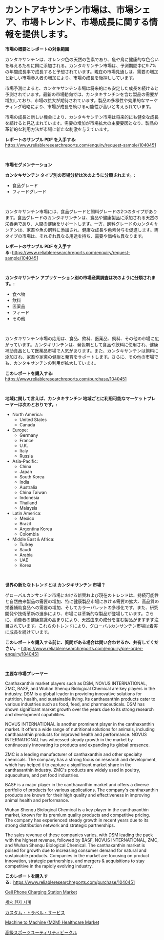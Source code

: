 <p><h1>カントアキサンチン市場は、市場シェア、市場トレンド、市場成長に関する情報を提供します。</h1></p><p><strong>市場の概要とレポートの対象範囲</strong></p>
<p><p>カンタキサンチンは、オレンジ色の天然の色素であり、魚や鳥に健康的な色合いを与えるために餌に添加される。カンタキサンチン市場は、予測期間中に9.7%の年間成長率で成長すると予想されています。現在の市場見通しは、需要の増加と新しい市場参入者の増加により、市場の成長を後押ししています。</p><p>市場予測によると、カンタキサンチン市場は将来的にも安定した成長を続けると予測されています。最新の市場動向では、カンタキサンチンを含む製品の需要が増加しており、市場の拡大が期待されています。製品の多様性や効果的なマーケティング戦略により、市場が成長を続ける可能性が高いと考えられています。</p><p>市場の成長と新しい機会により、カンタキサンチン市場は将来的にも健全な成長を続けると見込まれています。需要の増加が市場拡大の主要要因となり、製品の革新的な利用方法が市場に新たな刺激を与えています。</p></p>
<p><strong>レポートのサンプル PDF を入手する:</strong> <a href="https://www.reliableresearchreports.com/enquiry/request-sample/1040451">https://www.reliableresearchreports.com/enquiry/request-sample/1040451</a></p>
<p>&nbsp;</p>
<p><strong>市場セグメンテーション</strong></p>
<p><strong>カンタキサンチン タイプ別の市場分析は次のように分類されます。:</strong></p>
<p><ul><li>食品グレード</li><li>フィードグレード</li></ul></p>
<p>&nbsp;</p>
<p><p>カンタキサンチン市場には、食品グレードと飼料グレードの2つのタイプがあります。食品グレードのカンタキサンチンは、食品や健康製品に添加される天然の栄養素であり、人間の健康をサポートします。一方、飼料グレードのカンタキサンチンは、家畜や魚の飼料に添加され、健康な成長や色素付与を促進します。両タイプの市場は、それぞれ異なる用途を持ち、需要や価格も異なります。</p></p>
<p><strong>レポートのサンプル PDF を入手する:</strong>&nbsp;<a href="https://www.reliableresearchreports.com/enquiry/request-sample/1040451">https://www.reliableresearchreports.com/enquiry/request-sample/1040451</a></p>
<p>&nbsp;</p>
<p><strong> カンタキサンチン アプリケーション別の市場産業調査は次のように分類されます。:</strong></p>
<p><ul><li>食べ物</li><li>飲料</li><li>医薬品</li><li>フィード</li><li>その他</li></ul></p>
<p>&nbsp;</p>
<p><p>カンタキサンチン市場の応用は、食品、飲料、医薬品、飼料、その他の市場に広がっています。カンタキサンチンは、発色剤として食品や飲料に使用され、健康補助食品として医薬品市場で人気があります。また、カンタキサンチンは飼料に添加され、家畜や家禽の健康と発育をサポートします。さらに、その他の市場でも、カンタキサンチンの利用が拡大しています。</p></p>
<p><strong>このレポートを購入する:</strong>&nbsp; <a href="https://www.reliableresearchreports.com/purchase/1040451">https://www.reliableresearchreports.com/purchase/1040451</a></p>
<p>&nbsp;</p>
<p><strong>地域に関して言えば、カンタキサンチン 地域ごとに利用可能なマーケットプレーヤーは次のとおりです。:</strong></p>
<p><ul>
    <li>
        North America:
        <ul>
            <li>United States</li>
            <li>Canada</li>
        </ul>
    </li>
    <li>
        Europe:
        <ul>
            <li>Germany</li>
            <li>France</li>
            <li>U.K.</li>
            <li>Italy</li>
            <li>Russia</li>
        </ul>
    </li>
    <li>
        Asia-Pacific:
        <ul>
            <li>China</li>
            <li>Japan</li>
            <li>South Korea</li>
            <li>India</li>
            <li>Australia</li>
            <li>China Taiwan</li>
            <li>Indonesia</li>
            <li>Thailand</li>
            <li>Malaysia</li>
        </ul>
    </li>
    <li>
        Latin America:
        <ul>
            <li>Mexico</li>
            <li>Brazil</li>
            <li>Argentina Korea</li>
            <li>Colombia</li>
        </ul>
    </li>
    <li>
        Middle East & Africa:
        <ul>
            <li>Turkey</li>
            <li>Saudi</li>
            <li>Arabia</li>
            <li>UAE</li>
            <li>Korea</li>
        </ul>
    </li>
    </ul></p>
<p>&nbsp;</p>
<p><strong>世界の新たなトレンドとは カンタキサンチン 市場？</strong></p>
<p><p>グローバルカンサンチン市場における新興および現在のトレンドは、持続可能性と自然由来製品の需要の増加、特に健康製品市場における需要の拡大、高品質の栄養補助食品への需要の増加、そしてカラーパレットの多様化です。また、研究開発や技術革新の進歩により、市場には革新的な製品が登場しています。さらに、消費者の健康意識の高まりにより、天然由来の成分を含む製品がますます注目されています。これらのトレンドにより、グローバルカンサンチン市場は着実に成長を続けています。</p></p>
<p><strong>このレポートを購入する前に、質問がある場合は問い合わせるか、共有してください。</strong>- <a href="https://www.reliableresearchreports.com/enquiry/pre-order-enquiry/1040451">https://www.reliableresearchreports.com/enquiry/pre-order-enquiry/1040451</a></p>
<p>&nbsp;</p>
<p><strong>主要な市場プレーヤー</strong></p>
<p><p>Canthaxanthin market players such as DSM, NOVUS INTERNATIONAL, ZMC, BASF, and Wuhan Shenqu Biological Chemical are key players in the industry. DSM is a global leader in providing innovative solutions for nutrition, health, and sustainable living. Its canthaxanthin products cater to various industries such as food, feed, and pharmaceuticals. DSM has shown significant market growth over the years due to its strong research and development capabilities.</p><p>NOVUS INTERNATIONAL is another prominent player in the canthaxanthin market. It offers a wide range of nutritional solutions for animals, including canthaxanthin products for improved health and performance. NOVUS INTERNATIONAL has witnessed steady growth in the market by continuously innovating its products and expanding its global presence.</p><p>ZMC is a leading manufacturer of canthaxanthin and other specialty chemicals. The company has a strong focus on research and development, which has helped it to capture a significant market share in the canthaxanthin industry. ZMC's products are widely used in poultry, aquaculture, and pet food industries.</p><p>BASF is a major player in the canthaxanthin market and offers a diverse portfolio of products for various applications. The company's canthaxanthin products are known for their high quality and effectiveness in improving animal health and performance.</p><p>Wuhan Shenqu Biological Chemical is a key player in the canthaxanthin market, known for its premium quality products and competitive pricing. The company has experienced steady growth in recent years due to its strong distribution network and strategic partnerships.</p><p>The sales revenue of these companies varies, with DSM leading the pack with the highest revenue, followed by BASF, NOVUS INTERNATIONAL, ZMC, and Wuhan Shenqu Biological Chemical. The canthaxanthin market is poised for growth due to increasing consumer demand for natural and sustainable products. Companies in the market are focusing on product innovation, strategic partnerships, and mergers & acquisitions to stay competitive in the rapidly evolving industry.</p></p>
<p><strong>このレポートを購入する:</strong>&nbsp;&nbsp;<a href="https://www.reliableresearchreports.com/purchase/1040451">https://www.reliableresearchreports.com/purchase/1040451</a></p>
<p><p><a href="https://issuu.com/reportprime-2/docs/cell-phone-charging-station-market-size-2030.pptx">Cell Phone Charging Station Market</a></p><p><a href="https://github.com/vsap75a286l/Market-Research-Report-List-1/blob/main/4718965190801.md">세슘 원자 시계</a></p><p><a href="https://medium.com/@kaydenjohns1964/%E3%82%AB%E3%82%B9%E3%82%BF%E3%83%A0%E6%97%85%E8%A1%8C%E3%82%B5%E3%83%BC%E3%83%93%E3%82%B9%E5%B8%82%E5%A0%B4-%E3%82%BF%E3%82%A4%E3%83%97-%E3%82%A2%E3%83%97%E3%83%AA%E3%82%B1%E3%83%BC%E3%82%B7%E3%83%A7%E3%83%B3-%E3%81%8A%E3%82%88%E3%81%B3%E5%9C%B0%E7%90%86%E3%81%AB%E3%82%88%E3%82%8B%E5%8C%85%E6%8B%AC%E7%9A%84%E3%81%AA%E8%A9%95%E4%BE%A1-85c97f11366e">カスタム・トラベル・サービス</a></p><p><a href="https://view.publitas.com/reportprime-1/global-machine-to-machine-m2m-healthcare-market-size-and-market-trends-insights-and-projections-from-2023-to-2030/">Machine to Machine (M2M) Healthcare Market</a></p><p><a href="https://medium.com/@eunawiegad2023/2024%E5%B9%B4%E3%81%8B%E3%82%892031%E5%B9%B4%E3%81%BE%E3%81%A7%E3%81%AE%E6%9C%9F%E9%96%93%E3%81%AB%E4%BA%88%E6%B8%AC%E3%81%95%E3%82%8C%E3%82%8B%E9%AB%98%E7%B4%9A%E3%82%B9%E3%83%9D%E3%83%BC%E3%83%84%E3%83%A6%E3%83%BC%E3%83%86%E3%82%A3%E3%83%AA%E3%83%86%E3%82%A3%E3%83%93%E3%83%BC%E3%82%AF%E3%83%AB%E5%B8%82%E5%A0%B4%E5%88%86%E6%9E%90%E3%81%A8%E3%82%B5%E3%82%A4%E3%82%BA%E4%BA%88%E6%B8%AC-f4fba55f9633">高級スポーツユーティリティビークル</a></p></p>